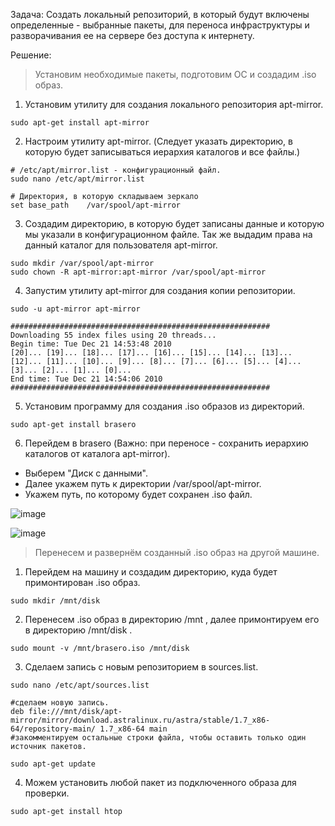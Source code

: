 Задача: Создать локальный репозиторий, в который будут включены определенные - выбранные пакеты, для переноса инфраструктуры и разворачивания ее на сервере без доступа к интернету.

Решение:

>Установим необходимые пакеты, подготовим ОС и создадим .iso образ.

1. Установим утилиту для создания локального репозитория apt-mirror.
```
sudo apt-get install apt-mirror
```
2. Настроим утилиту apt-mirror. (Следует указать директорию, в которую будет записываться иерархия каталогов и все файлы.)
```
# /etc/apt/mirror.list - конфигурационный файл.
sudo nano /etc/apt/mirror.list

# Директория, в которую складываем зеркало
set base_path    /var/spool/apt-mirror
```
3. Создадим директорию, в которую будет записаны данные и которую мы указали в конфигурационном файле. Так же выдадим права на данный каталог для пользователя apt-mirror.
```
sudo mkdir /var/spool/apt-mirror
sudo chown -R apt-mirror:apt-mirror /var/spool/apt-mirror
```
4. Запустим утилиту apt-mirror для создания копии репозитории.
```
sudo -u apt-mirror apt-mirror

##########################################################
Downloading 55 index files using 20 threads...
Begin time: Tue Dec 21 14:53:48 2010
[20]... [19]... [18]... [17]... [16]... [15]... [14]... [13]... [12]... [11]... [10]... [9]... [8]... [7]... [6]... [5]... [4]... [3]... [2]... [1]... [0]... 
End time: Tue Dec 21 14:54:06 2010
##########################################################
```
5. Установим программу для создания .iso образов из директорий.
```
sudo apt-get install brasero
```
6. Перейдем в brasero (Важно: при переносе - сохранить иерархию каталогов от каталога apt-mirror).

- Выберем "Диск с данными".
- Далее укажем путь к директории /var/spool/apt-mirror.
- Укажем путь, по которому будет сохранен .iso файл.

![image](https://github.com/busuek/Documentation/assets/101875725/49ce756c-344b-49e4-bae1-22f117bd73e5)

![image](https://github.com/busuek/Documentation/assets/101875725/37a0c161-56e3-45a7-b770-c4603159e938)

>Перенесем и развернём созданный .iso образ на другой машине.

1. Перейдем на машину и создадим директорию, куда будет примонтирован .iso образ.
```
sudo mkdir /mnt/disk
```
2. Перенесем .iso образ в директорию /mnt , далее примонтируем его в директорию /mnt/disk .
```
sudo mount -v /mnt/brasero.iso /mnt/disk
```
3. Сделаем запись с новым репозиторием в sources.list.
```
sudo nano /etc/apt/sources.list

#сделаем новую запись.
deb file:///mnt/disk/apt-mirror/mirror/download.astralinux.ru/astra/stable/1.7_x86-64/repository-main/ 1.7_x86-64 main
#закомментируем остальные строки файла, чтобы оставить только один источник пакетов.

sudo apt-get update
```
4. Можем установить любой пакет из подключенного образа для проверки.
```
sudo apt-get install htop
```
